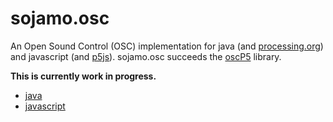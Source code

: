 # sojamo.osc

An Open Sound Control (OSC) implementation for java (and [processing.org](http://processing.org)) and javascript (and [p5js](http://p5js.org/)). sojamo.osc succeeds the [oscP5](https://github.com/sojamo/oscP5) library.

**This is currently work in progress.**

  - [java](./java)
  - [javascript](./javascript)
